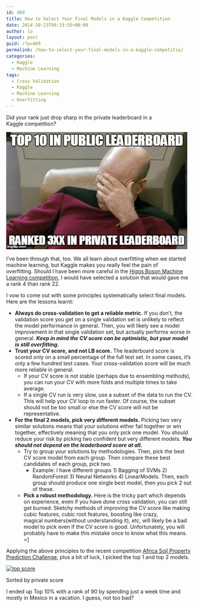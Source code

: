 ```yaml
---
id: 489
title: How to Select Your Final Models in a Kaggle Competition
date: 2014-10-23T09:33:55+00:00
author: lo
layout: post
guid: /?p=489
permalink: /how-to-select-your-final-models-in-a-kaggle-competitio/
categories:
  - Kaggle
  - Machine Learning
tags:
  - Cross Validation
  - Kaggle
  - Machine Learning
  - Overfitting
---
```

Did your rank just drop sharp in the private leaderboard in a Kaggle competition?

[<img class="aligncenter size-full wp-image-493" src="/wp-content/uploads/2014/10/picard-palm.jpg" alt="picard palm" width="490" height="317" />](/wp-content/uploads/2014/10/picard-palm.jpg)

I&#8217;ve been through that, too. We all learn about overfitting when we started machine learning, but Kaggle makes you really feel the pain of overfitting. Should I have been more careful in the <a href="http://www.kaggle.com/c/higgs-boson/" target="_blank">Higgs Boson Machine Learning competition</a>, I would have selected a solution that would gave me a rank 4 than rank 22.

I vow to come out with some principles systematically select final models. Here are the lessons learnt:

  * **Always do cross-validation to get a reliable metric.** If you don&#8217;t, the validation score you get on a single validation set is unlikely to reflect the model performance in general. Then, you will likely see a model improvement in that single validation set, but actually performs worse in general. **_Keep in mind the CV score can be optimistic, but your model is still overfitting._**
  * **Trust your CV score, and not LB score.** The leaderboard score is scored only on a small percentage of the full test set. In some cases, it&#8217;s only a few hundred test cases. Your cross-validation score will be much more reliable in general. 
      * If your CV score is not stable (perhaps due to ensembling methods), you can run your CV with more folds and multiple times to take average.
      * If a single CV run is very slow, use a subset of the data to run the CV. This will help your CV loop to run faster. Of course, the subset should not be too small or else the CV score will not be representative.
  * **For the final 2 models, pick very different models.** Picking two very similar solutions means that your solutions either fail together or win together, effectively meaning that you only pick one model. You should reduce your risk by picking two confident but very different models. _**You should not depend on the leaderboard score at all.**_ 
      * Try to group your solutions by methodologies. Then, pick the best CV score model from each group. Then compare these best candidates of each group, pick two. 
          * Example: I have different groups 1) Bagging of SVMs 2) RandomForest 3) Neural Networks 4) LinearModels. Then, each group should produce one single best model, then you pick 2 out of these.
      * **Pick a robust methodology.** Here is the tricky part which depends on experience, even if you have done cross validation, you can still get burned: Sketchy methods of improving the CV score like making cubic features, cubic root features, boosting like crazy, magical numbers(without understanding it), etc, will likely be a bad model to pick even if the CV score is good. Unfortunately, you will probably have to make this mistake once to know what this means. =]

Applying the above principles to the recent competition <a href="http://www.kaggle.com/c/afsis-soil-properties" target="_blank">Africa Soil Property Prediction Challenge</a>, plus a bit of luck, I picked the top 1 and top 2 models.

<div id="attachment_491" style="width: 687px" class="wp-caption aligncenter">
  <a href="/wp-content/uploads/2014/10/top-score.png"><img class="wp-image-491 size-full" src="/wp-content/uploads/2014/10/top-score.png" alt="top score" width="677" height="425" srcset="/wp-content/uploads/2014/10/top-score.png 677w, /wp-content/uploads/2014/10/top-score-580x364.png 580w, /wp-content/uploads/2014/10/top-score-624x391.png 624w" sizes="(max-width: 677px) 100vw, 677px" /></a>
  
  <p class="wp-caption-text">
    Sorted by private score
  </p>
</div>

I ended up Top 10% with a rank of 90 by spending just a week time and mostly in Mexico in a vacation. I guess, not too bad?